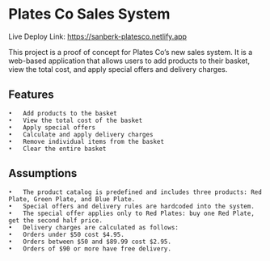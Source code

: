 # Plates Co Sales System

Live Deploy Link: https://sanberk-platesco.netlify.app

This project is a proof of concept for Plates Co’s new sales system. It is a web-based application that allows users to add products to their basket, view the total cost, and apply special offers and delivery charges.

## Features

	•	Add products to the basket
	•	View the total cost of the basket
	•	Apply special offers
	•	Calculate and apply delivery charges
	•	Remove individual items from the basket
	•	Clear the entire basket

## Assumptions

	•	The product catalog is predefined and includes three products: Red Plate, Green Plate, and Blue Plate.
	•	Special offers and delivery rules are hardcoded into the system.
	•	The special offer applies only to Red Plates: buy one Red Plate, get the second half price.
	•	Delivery charges are calculated as follows:
	•	Orders under $50 cost $4.95.
	•	Orders between $50 and $89.99 cost $2.95.
	•	Orders of $90 or more have free delivery.
